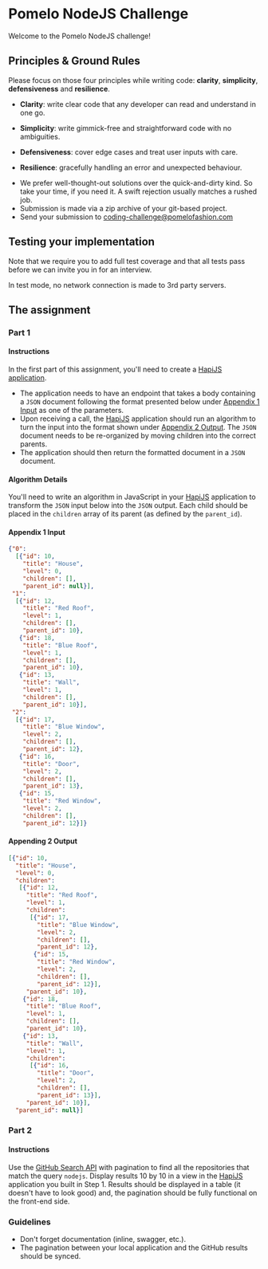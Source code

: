 # Pomelo NodeJS Challenge

Welcome to the Pomelo NodeJS challenge!

## Principles & Ground Rules

Please focus on those four principles while writing code: **clarity**, **simplicity**, **defensiveness** and  **resilience**.

- **Clarity**: write clear code that any developer can read and understand in one go.

- **Simplicity**: write gimmick-free and straightforward code with no ambiguities.

- **Defensiveness**: cover edge cases and treat user inputs with care.

- **Resilience**: gracefully handling an error and unexpected behaviour.


* We prefer well-thought-out solutions over the quick-and-dirty kind. So take your time, if you need it. A swift rejection usually matches a rushed job.
* Submission is made via a zip archive of your git-based project. 
* Send your submission to [coding-challenge@pomelofashion.com](mailto:coding-challenge@pomelofashion.com?subject=nodejs-coding-challenge)

## Testing your implementation

Note that we require you to add full test coverage and that all tests pass before we can invite you in for an interview.

In test mode, no network connection is made to 3rd party servers.

## The assignment

### Part 1

#### Instructions

In the first part of this assignment, you'll need to create a [HapiJS application](https://hapi.dev/).

- The application needs to have an endpoint that takes a body containing a `JSON` document following the format presented below under [Appendix 1 Input](#appendix-1-input) as one of the parameters.
- Upon receiving a call, the [HapiJS](https://hapi.dev/) application should run an algorithm to turn the input into the format shown under [Appendix 2 Output](#appendix-2-output). The `JSON` document needs to be re-organized by moving children into the correct parents.
- The application should then return the formatted document in a `JSON` document.

#### Algorithm Details

You'll need to write an algorithm in JavaScript in your [HapiJS](https://hapi.dev/) application to transform the `JSON` input below into the `JSON` output. Each child should be placed in the `children` array of its parent (as defined by the `parent_id`).

#### Appendix 1 Input

```json
{"0":
  [{"id": 10,
    "title": "House",
    "level": 0,
    "children": [],
    "parent_id": null}],
 "1":
  [{"id": 12,
    "title": "Red Roof",
    "level": 1,
    "children": [],
    "parent_id": 10},
   {"id": 18,
    "title": "Blue Roof",
    "level": 1,
    "children": [],
    "parent_id": 10},
   {"id": 13,
    "title": "Wall",
    "level": 1,
    "children": [],
    "parent_id": 10}],
 "2":
  [{"id": 17,
    "title": "Blue Window",
    "level": 2,
    "children": [],
    "parent_id": 12},
   {"id": 16,
    "title": "Door",
    "level": 2,
    "children": [],
    "parent_id": 13},
   {"id": 15,
    "title": "Red Window",
    "level": 2,
    "children": [],
    "parent_id": 12}]}
```

#### Appending 2 Output

```json
[{"id": 10,
  "title": "House",
  "level": 0,
  "children":
   [{"id": 12,
     "title": "Red Roof",
     "level": 1,
     "children":
      [{"id": 17,
        "title": "Blue Window",
        "level": 2,
        "children": [],
        "parent_id": 12},
       {"id": 15,
        "title": "Red Window",
        "level": 2,
        "children": [],
        "parent_id": 12}],
     "parent_id": 10},
    {"id": 18,
     "title": "Blue Roof",
     "level": 1,
     "children": [],
     "parent_id": 10},
    {"id": 13,
     "title": "Wall",
     "level": 1,
     "children":
      [{"id": 16,
        "title": "Door",
        "level": 2,
        "children": [],
        "parent_id": 13}],
     "parent_id": 10}],
  "parent_id": null}]
```

### Part 2

#### Instructions

Use the [GitHub Search API](https://docs.github.com/en/free-pro-team@latest/rest/guides/traversing-with-pagination) with pagination to find all the repositories that match the query `nodejs`. Display results 10 by 10 in a view in the [HapiJS](https://hapi.dev/) application you built in Step 1. Results should be displayed in a table (it doesn't have to look good) and, the pagination should be fully functional on the front-end side.

### Guidelines

- Don't forget documentation (inline, swagger, etc.).
- The pagination between your local application and the GitHub results should be synced.